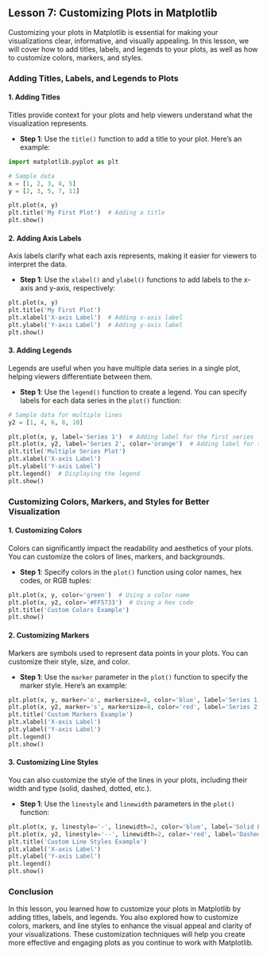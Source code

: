## Lesson 7: Customizing Plots in Matplotlib

Customizing your plots in Matplotlib is essential for making your visualizations clear, informative, and visually appealing. In this lesson, we will cover how to add titles, labels, and legends to your plots, as well as how to customize colors, markers, and styles.

### Adding Titles, Labels, and Legends to Plots

#### 1. Adding Titles

Titles provide context for your plots and help viewers understand what the visualization represents.

- **Step 1**: Use the `title()` function to add a title to your plot. Here’s an example:

```python
import matplotlib.pyplot as plt

# Sample data
x = [1, 2, 3, 4, 5]
y = [2, 3, 5, 7, 11]

plt.plot(x, y)
plt.title('My First Plot')  # Adding a title
plt.show()
```

#### 2. Adding Axis Labels

Axis labels clarify what each axis represents, making it easier for viewers to interpret the data.

- **Step 1**: Use the `xlabel()` and `ylabel()` functions to add labels to the x-axis and y-axis, respectively:

```python
plt.plot(x, y)
plt.title('My First Plot')
plt.xlabel('X-axis Label')  # Adding x-axis label
plt.ylabel('Y-axis Label')  # Adding y-axis label
plt.show()
```

#### 3. Adding Legends

Legends are useful when you have multiple data series in a single plot, helping viewers differentiate between them.

- **Step 1**: Use the `legend()` function to create a legend. You can specify labels for each data series in the `plot()` function:

```python
# Sample data for multiple lines
y2 = [1, 4, 6, 8, 10]

plt.plot(x, y, label='Series 1')  # Adding label for the first series
plt.plot(x, y2, label='Series 2', color='orange')  # Adding label for the second series
plt.title('Multiple Series Plot')
plt.xlabel('X-axis Label')
plt.ylabel('Y-axis Label')
plt.legend()  # Displaying the legend
plt.show()
```

### Customizing Colors, Markers, and Styles for Better Visualization

#### 1. Customizing Colors

Colors can significantly impact the readability and aesthetics of your plots. You can customize the colors of lines, markers, and backgrounds.

- **Step 1**: Specify colors in the `plot()` function using color names, hex codes, or RGB tuples:

```python
plt.plot(x, y, color='green')  # Using a color name
plt.plot(x, y2, color='#FF5733')  # Using a hex code
plt.title('Custom Colors Example')
plt.show()
```

#### 2. Customizing Markers

Markers are symbols used to represent data points in your plots. You can customize their style, size, and color.

- **Step 1**: Use the `marker` parameter in the `plot()` function to specify the marker style. Here’s an example:

```python
plt.plot(x, y, marker='o', markersize=8, color='blue', label='Series 1')  # Circle markers
plt.plot(x, y2, marker='s', markersize=8, color='red', label='Series 2')  # Square markers
plt.title('Custom Markers Example')
plt.xlabel('X-axis Label')
plt.ylabel('Y-axis Label')
plt.legend()
plt.show()
```

#### 3. Customizing Line Styles

You can also customize the style of the lines in your plots, including their width and type (solid, dashed, dotted, etc.).

- **Step 1**: Use the `linestyle` and `linewidth` parameters in the `plot()` function:

```python
plt.plot(x, y, linestyle='-', linewidth=2, color='blue', label='Solid Line')  # Solid line
plt.plot(x, y2, linestyle='--', linewidth=2, color='red', label='Dashed Line')  # Dashed line
plt.title('Custom Line Styles Example')
plt.xlabel('X-axis Label')
plt.ylabel('Y-axis Label')
plt.legend()
plt.show()
```

### Conclusion

In this lesson, you learned how to customize your plots in Matplotlib by adding titles, labels, and legends. You also explored how to customize colors, markers, and line styles to enhance the visual appeal and clarity of your visualizations. These customization techniques will help you create more effective and engaging plots as you continue to work with Matplotlib.